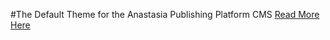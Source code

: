 #The Default Theme for the Anastasia Publishing Platform CMS
[Read More Here](http://www.anastasia-app.com/themes)